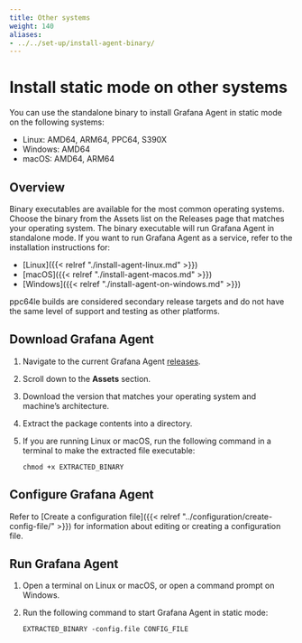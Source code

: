 ```yaml
---
title: Other systems
weight: 140
aliases:
- ../../set-up/install-agent-binary/
---
```


# Install static mode on other systems

You can use the standalone binary to install Grafana Agent in static mode on the following systems:

* Linux: AMD64, ARM64, PPC64, S390X
* Windows: AMD64
* macOS: AMD64, ARM64

## Overview

Binary executables are available for the most common operating systems. Choose the binary from the Assets list on the Releases page that matches your operating system. The binary executable will run Grafana Agent in standalone mode. If you want to run Grafana Agent as a service, refer to the installation instructions for:

* [Linux]({{< relref "./install-agent-linux.md" >}})
* [macOS]({{< relref "./install-agent-macos.md" >}})
* [Windows]({{< relref "./install-agent-on-windows.md" >}})

ppc64le builds are considered secondary release targets and do not have the same level of support and testing as other platforms.

## Download Grafana Agent

1. Navigate to the current Grafana Agent [releases](https://github.com/grafana/agent/releases).
1. Scroll down to the **Assets** section.
1. Download the version that matches your operating system and machine’s architecture.
1. Extract the package contents into a directory.
1. If you are running Linux or macOS, run the following command in a terminal to make the extracted file executable:

   ```shell
   chmod +x EXTRACTED_BINARY
   ```

## Configure Grafana Agent

Refer to [Create a configuration file]({{< relref "../configuration/create-config-file/" >}}) for information about editing or creating a configuration file.

## Run Grafana Agent

1. Open a terminal on Linux or macOS, or open a command prompt on Windows.
1. Run the following command to start Grafana Agent in static mode:

   ```shell
   EXTRACTED_BINARY -config.file CONFIG_FILE
   ```

